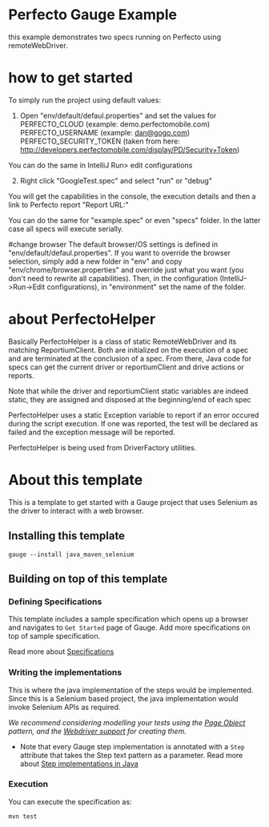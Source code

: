 # Perfecto Gauge Example
this example demonstrates two specs running on Perfecto using remoteWebDriver.

# how to get started

To simply run the project using default values:
1. Open "env/default/defaul.properties" and set the values for
PERFECTO_CLOUD (example: demo.perfectomobile.com) <br>
PERFECTO_USERNAME (example: dan@gogo.com)
PERFECTO_SECURITY_TOKEN (taken from here: http://developers.perfectomobile.com/display/PD/Security+Token)

You can do the same in IntelliJ Run> edit configurations

2. Right click "GoogleTest.spec" and select "run" or "debug"

You will get the capabilities in the console, the execution details and then a link to Perfecto report "Report URL:"

You can do the same for "example.spec" or even "specs" folder.
In the latter case all specs will execute serially.

#change browser
The default browser/OS settings is defined in "env/default/defaul.properties".
If you want to override the browser selection, simply add a new folder in "env" and copy "env/chrome/browser.properties" and override just what you want (you don't need to rewrite all capabilities).
Then, in the configuration (IntelliJ->Run->Edit configurations), in "environment" set the name of the folder.

# about PerfectoHelper
Basically PerfectoHelper is a class of static RemoteWebDriver and its matching ReportiumClient.
Both are initialized on the execution of a spec and are terminated at the conclusion of a spec.
From there, Java code for specs can get the current driver or reportiumClient and drive actions or reports.

Note that while the driver and reportiumClient static variables are indeed static, they are assigned and disposed at the beginning/end of each spec

PerfectoHelper uses a static Exception variable to report if an error occured during the script execution. If one was reported, the test will be declared as failed and the exception message will be reported.

PerfectoHelper is being used from DriverFactory utilities.

# About this template

This is a template to get started with a Gauge project that uses Selenium as the driver to interact with a web browser.

## Installing this template

    gauge --install java_maven_selenium

## Building on top of this template

### Defining Specifications

 This template includes a sample specification which opens up a browser and navigates to `Get Started` page of Gauge.
 Add more specifications on top of sample specification.

Read more about [Specifications](http://getgauge.io/documentation/user/current/specifications/README.html)

### Writing the implementations

This is where the java implementation of the steps would be implemented. Since this is a Selenium based project, the java implementation would invoke Selenium APIs as required.

_We recommend considering modelling your tests using the [Page Object](https://github.com/SeleniumHQ/selenium/wiki/PageObjects) pattern, and the [Webdriver support](https://github.com/SeleniumHQ/selenium/wiki/PageFactory) for creating them._

- Note that every Gauge step implementation is annotated with a `Step` attribute that takes the Step text pattern as a parameter.
Read more about [Step implementations in Java](http://getgauge.io/documentation/user/current/test_code/java/java.html)

### Execution

 You can execute the specification as:

```
mvn test
```
